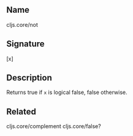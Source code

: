 ## Name
cljs.core/not

## Signature
[x]

## Description

Returns true if `x` is logical false, false otherwise.

## Related
cljs.core/complement
cljs.core/false?
